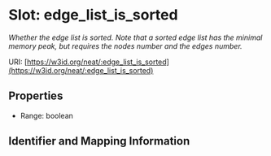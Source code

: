 # Slot: edge_list_is_sorted
_Whether the edge list is sorted. Note that a sorted edge list has the minimal memory peak, but requires the nodes number and the edges number._


URI: [https://w3id.org/neat/:edge_list_is_sorted](https://w3id.org/neat/:edge_list_is_sorted)



<!-- no inheritance hierarchy -->


## Properties

 * Range: boolean



## Identifier and Mapping Information





